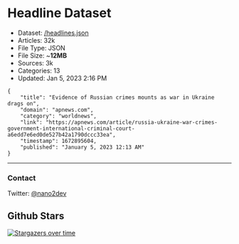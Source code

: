 # Headline Dataset

- Dataset: [/headlines.json](https://raw.githubusercontent.com/fwd/news/master/headlines.json) 
- Articles: 32k
- File Type: JSON
- File Size: ~**12MB**
- Sources: 3k
- Categories: 13
- Updated: Jan 5, 2023 2:16 PM

```
{
    "title": "Evidence of Russian crimes mounts as war in Ukraine drags on",
    "domain": "apnews.com",
    "category": "worldnews",
    "link": "https://apnews.com/article/russia-ukraine-war-crimes-government-international-criminal-court-a6edd7e6ed0de527b42a1790dccc33ea",
    "timestamp": 1672895604,
    "published": "January 5, 2023 12:13 AM"
}
```

---

### Contact 

Twitter: [@nano2dev](https://twitter.com/nano2dev)

## Github Stars

[![Stargazers over time](https://starchart.cc/fwd/news.svg)](https://starchart.cc/fwd/news)

